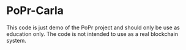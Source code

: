 # PoPr-Carla
This code is just demo of the PoPr project and should only be use as education only. The code is not intended to use as a real blockchain system.
